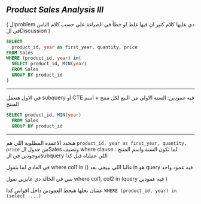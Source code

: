 ## _Product Sales Analysis III_

( الproblem دي عليها كلام كتير ان فيها غلط او خطأ في الصياغة على حسب كلام الناس في الDiscussion )

```sql
SELECT
  product_id, year as first_year, quantity, price
FROM Sales
WHERE (product_id, year) in(
  SELECT product_id, MIN(year)
  FROM Sales
  GROUP BY product_id
)
```
---

في الاول هنعمل subquery او CTE فيه *عمودين*: السنة الاولى من البيع لكل منتج + اسم المنتج
```sql
SELECT product_id, MIN(year)
  FROM Sales
  GROUP BY product_id
```
---
هنحدد الاعمدة المطلوبة اللي هم ```product_id, year as first_year, quantity, price``` من جدول الSales
ونضيف where clause : لما تكون السنة واسم المنتج موجودين في الsubquery اللي عملناه قبل كدا

في العادي لما بنقول where col1 in () غالبا اللي بييجي بعد in هو query فيه عمود واحد

بس في الحالة دي عايزين نقول where col1, col2 in (query فيه عمودين )

عشان نحلها هنحط العمودين داخل اقواس كدا ```WHERE (product_id, year) in (select ....)```
